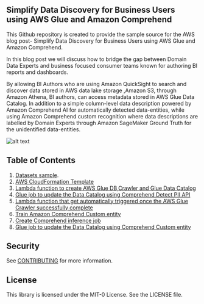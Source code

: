 ## Simplify Data Discovery for Business Users using AWS Glue and Amazon Comprehend

This Github repository is created to provide the sample source for the AWS blog post- Simplify Data Discovery for Business Users using AWS Glue and Amazon Comprehend.

In this blog post we will discuss how to bridge the gap between Domain Data Experts and business focused consumer teams known for authoring BI reports and dashboards.

By allowing BI Authors who are using Amazon QuickSight to search and discover data stored in AWS data lake storage ,Amazon S3, through Amazon Athena, BI authors, can access metadata stored in AWS Glue Data Catalog. In addition to a simple column-level data description powered by Amazon Comprehend AI for automatically detected data-entities, while using Amazon Comprehend custom recognition where data descriptions are labelled by Domain Experts through Amazon SageMaker Ground Truth for the unidentified data-entities.


![alt text](https://github.com/aws-samples/data-discovery-using-glue-comprehend/blob/main/Image/architecture.png)

## Table of Contents
1. [Datasets sample](https://github.com/aws-samples/data-discovery-using-glue-comprehend/tree/main/Datasets).
2. [AWS CloudFormation Template](CloudFormation_template/template_trigger_glue_crawler.yaml)
3. [Lambda function to create AWS Glue DB,Crawler and  Glue Data Catalog](scripts/trigger_glue_crawler.py)
4. [Glue job to update the Data Catalog using Comprehend Detect PII API](scripts/Glue_Comprehend_Job.py)
5. [Lambda function that get automatically triggered once the AWS Glue Crawler successfully complete](scripts/glue_comprehend_workflow.py)
6. [Train Amazon Comprehend Custom entity](scripts/comprehend_create_custom_entity.py)
7. [Create Comprehend inference job](scripts/Inference_custom_entity_recognition.py)
8. [Glue job to update the Data Catalog using Comprehend Custom entity](scripts/glue_comprehend_workflow_custom.py )

## Security

See [CONTRIBUTING](CONTRIBUTING.md#security-issue-notifications) for more information.

## License

This library is licensed under the MIT-0 License. See the LICENSE file.

